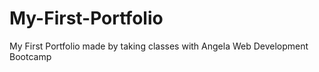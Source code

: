 # My-First-Portfolio
My First Portfolio made by taking classes with Angela Web Development Bootcamp
